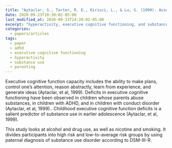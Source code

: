 ```yaml
---
title: "Aytaclar, S., Tarter, R. E., Kirisci, L., & Lu, S. (1999). Association between hyperactivity and executive cognitive function in childhood and substance use in early adolescence. Journal of the American Academy of Child & Adolescent Psychiatry, 38, 172-178."
date: 2020-09-23T10:30:02-05:00
last_modified_at: 2020-09-23T14:20:02-05:00
excerpt: "hyperactivity, executive cognitive functioning, and substance use in adolescents from high and low risk backgrounds"
categories:
  - papers/articles
tags:
  - paper
  - adhd
  - executive cognitive functioning
  - hyperactivity
  - substance use
  - parenting
---
```


Executive cognitive function capacity includes the ability to make plans, control one’s attention, reason abstractly, learn from experience, and generate ideas (Aytaclar, et al, 1999). Deficits in executive cognitive functioning have been observed in children whose parents abuse substances, in children with ADHD, and in children with conduct disorder (Aytaclar, et al, 1999).. Childhood executive cognitive function deficits is a salient predictor of substance use in earlier adolescence (Aytaclar, et al, 1999).

This study looks at alcohol and drug use, as well as nicotine and smoking. It divides participants into high risk and low-to-average risk groups by using paternal diagnosis of substance use disorder according to DSM-III-R.

